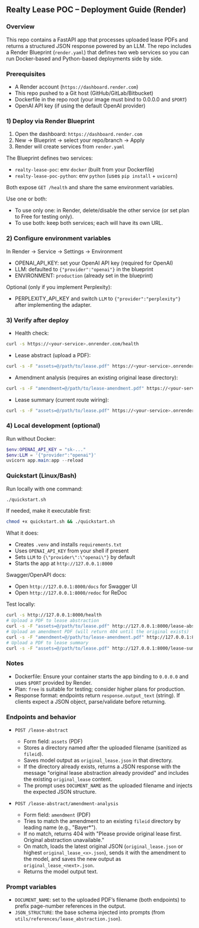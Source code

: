 ## Realty Lease POC – Deployment Guide (Render)

### Overview
This repo contains a FastAPI app that processes uploaded lease PDFs and returns a structured JSON response powered by an LLM. The repo includes a Render Blueprint (`render.yaml`) that defines two web services so you can run Docker-based and Python-based deployments side by side.

### Prerequisites
- A Render account (`https://dashboard.render.com`)
- This repo pushed to a Git host (GitHub/GitLab/Bitbucket)
- Dockerfile in the repo root (your image must bind to 0.0.0.0 and `$PORT`)
- OpenAI API key (if using the default OpenAI provider)

### 1) Deploy via Render Blueprint
1. Open the dashboard: `https://dashboard.render.com`
2. New → Blueprint → select your repo/branch → Apply
3. Render will create services from `render.yaml`

The Blueprint defines two services:
- `realty-lease-poc`: env `docker` (built from your Dockerfile)
- `realty-lease-poc-python`: env `python` (uses `pip install` + `uvicorn`)

Both expose `GET /health` and share the same environment variables.

Use one or both:
- To use only one: in Render, delete/disable the other service (or set plan to Free for testing only).
- To use both: keep both services; each will have its own URL.

### 2) Configure environment variables
In Render → Service → Settings → Environment
- OPENAI_API_KEY: set your OpenAI API key (required for OpenAI)
- LLM: defaulted to `{"provider":"openai"}` in the blueprint
- ENVIRONMENT: `production` (already set in the blueprint)

Optional (only if you implement Perplexity):
- PERPLEXITY_API_KEY and switch `LLM` to `{"provider":"perplexity"}` after implementing the adapter.

### 3) Verify after deploy
- Health check:
```bash
curl -s https://<your-service>.onrender.com/health
```
- Lease abstract (upload a PDF):
```bash
curl -s -F "assets=@/path/to/lease.pdf" https://<your-service>.onrender.com/lease-abstract
```
- Amendment analysis (requires an existing original lease directory):
```bash
curl -s -F "amendment=@/path/to/lease-amendment.pdf" https://<your-service>.onrender.com/lease-abstract/amendment-analysis
```
- Lease summary (current route wiring):
```bash
curl -s -F "assets=@/path/to/lease.pdf" https://<your-service>.onrender.com/lease-summary/lease-summary
```

### 4) Local development (optional)
Run without Docker:
```powershell
$env:OPENAI_API_KEY = "sk-..."
$env:LLM = '{"provider":"openai"}'
uvicorn app.main:app --reload
```

### Quickstart (Linux/Bash)
Run locally with one command:
```bash
./quickstart.sh
```
If needed, make it executable first:
```bash
chmod +x quickstart.sh && ./quickstart.sh
```
What it does:
- Creates `.venv` and installs `requirements.txt`
- Uses `OPENAI_API_KEY` from your shell if present
- Sets `LLM` to `{\"provider\":\"openai\"}` by default
- Starts the app at `http://127.0.0.1:8000`

Swagger/OpenAPI docs:
- Open `http://127.0.0.1:8000/docs` for Swagger UI
- Open `http://127.0.0.1:8000/redoc` for ReDoc

Test locally:
```bash
curl -s http://127.0.0.1:8000/health
# Upload a PDF to lease abstraction
curl -s -F "assets=@/path/to/lease.pdf" http://127.0.0.1:8000/lease-abstract
# Upload an amendment PDF (will return 404 until the original exists)
curl -s -F "amendment=@/path/to/lease-amendment.pdf" http://127.0.0.1:8000/lease-abstract/amendment-analysis
# Upload a PDF to lease summary
curl -s -F "assets=@/path/to/lease.pdf" http://127.0.0.1:8000/lease-summary/lease-summary
```

### Notes
- Dockerfile: Ensure your container starts the app binding to `0.0.0.0` and uses `$PORT` provided by Render.
- Plan: `free` is suitable for testing; consider higher plans for production.
- Response format: endpoints return `response.output_text` (string). If clients expect a JSON object, parse/validate before returning.

### Endpoints and behavior

- `POST /lease-abstract`
  - Form field: `assets` (PDF)
  - Stores a directory named after the uploaded filename (sanitized as `fileid`).
  - Saves model output as `original_lease.json` in that directory.
  - If the directory already exists, returns a JSON response with the message "original lease abstraction already provided" and includes the existing `original_lease` content.
  - The prompt uses `DOCUMENT_NAME` as the uploaded filename and injects the expected JSON structure.

- `POST /lease-abstract/amendment-analysis`
  - Form field: `amendment` (PDF)
  - Tries to match the amendment to an existing `fileid` directory by leading name (e.g., "Bayer*").
  - If no match, returns 404 with "Please provide original lease first. Original abstraction unavailable."
  - On match, loads the latest original JSON (`original_lease.json` or highest `original_lease_<x>.json`), sends it with the amendment to the model, and saves the new output as `original_lease_<next>.json`.
  - Returns the model output text.

### Prompt variables

- `DOCUMENT_NAME`: set to the uploaded PDF’s filename (both endpoints) to prefix page-number references in the output.
- `JSON_STRUCTURE`: the base schema injected into prompts (from `utils/references/lease_abstraction.json`).


